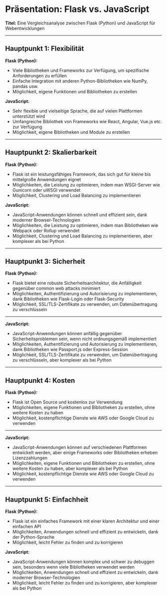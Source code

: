 # **Präsentation: Flask vs. JavaScript**

**Titel:** Eine Vergleichsanalyse zwischen Flask (Python) und JavaScript für Webentwicklungen

---

## **Hauptpunkt 1: Flexibilität**

**Flask (Python):**

+ Viele Bibliotheken und Frameworks zur Verfügung, um spezifische Anforderungen zu erfüllen
+ Einfache Integration mit anderen Python-Bibliotheken wie NumPy, pandas usw.
+ Möglichkeit, eigene Funktionen und Bibliotheken zu erstellen

**JavaScript:**

+ Sehr flexible und vielseitige Sprache, die auf vielen Plattformen unterstützt wird
+ Umfangreiche Bibliothek von Frameworks wie React, Angular, Vue.js etc. zur Verfügung
+ Möglichkeit, eigene Bibliotheken und Module zu erstellen

---

## **Hauptpunkt 2: Skalierbarkeit**

**Flask (Python):**

+ Flask ist ein leistungsfähiges Framework, das sich gut für kleine bis mittelgroße Anwendungen eignet
+ Möglichkeiten, die Leistung zu optimieren, indem man WSGI-Server wie Gunicorn oder uWSGI verwendet
+ Möglichkeit, Clustering und Load Balancing zu implementieren

**JavaScript:**

+ JavaScript-Anwendungen können schnell und effizient sein, dank moderner Browser-Technologien
+ Möglichkeiten, die Leistung zu optimieren, indem man Bibliotheken wie Webpack oder Rollup verwendet
+ Möglichkeit, Clustering und Load Balancing zu implementieren, aber komplexer als bei Python

---

## **Hauptpunkt 3: Sicherheit**

**Flask (Python):**

+ Flask bietet eine robuste Sicherheitsarchitektur, die Anfälligkeit gegenüber common web attacks minimiert
+ Möglichkeiten, Authentifizierung und Autorisierung zu implementieren, dank Bibliotheken wie Flask-Login oder Flask-Security
+ Möglichkeit, SSL/TLS-Zertifikate zu verwenden, um Datenübertragung zu verschlüsseln

---

**JavaScript:**

+ JavaScript-Anwendungen können anfällig gegenüber Sicherheitsproblemen sein, wenn nicht ordnungsgemäß implementiert
+ Möglichkeiten, Authentifizierung und Autorisierung zu implementieren, dank Bibliotheken wie Passport.js oder Express-Session
+ Möglichkeit, SSL/TLS-Zertifikate zu verwenden, um Datenübertragung zu verschlüsseln, aber komplexer als bei Python

---

## **Hauptpunkt 4: Kosten**

**Flask (Python):**

+ Flask ist Open Source und kostenlos zur Verwendung
+ Möglichkeiten, eigene Funktionen und Bibliotheken zu erstellen, ohne weitere Kosten zu haben
+ Möglichkeit, kostenpflichtige Dienste wie AWS oder Google Cloud zu verwenden

---

**JavaScript:**

+ JavaScript-Anwendungen können auf verschiedenen Plattformen entwickelt werden, aber einige Frameworks oder Bibliotheken erheben Lizenzzahlungen
+ Möglichkeiten, eigene Funktionen und Bibliotheken zu erstellen, ohne weitere Kosten zu haben, aber komplexer als bei Python
+ Möglichkeit, kostenpflichtige Dienste wie AWS oder Google Cloud zu verwenden

---

## **Hauptpunkt 5: Einfachheit**

**Flask (Python):**

+ Flask ist ein einfaches Framework mit einer klaren Architektur und einer einfachen API
+ Möglichkeiten, Anwendungen schnell und effizient zu entwickeln, dank der Python-Sprache
+ Möglichkeit, leicht Fehler zu finden und zu korrigieren

**JavaScript:**

+ JavaScript-Anwendungen können komplex und schwer zu debuggen sein, besonders wenn viele Bibliotheken verwendet werden
+ Möglichkeiten, Anwendungen schnell und effizient zu entwickeln, dank moderner Browser-Technologien
+ Möglichkeit, leicht Fehler zu finden und zu korrigieren, aber komplexer als bei Python
